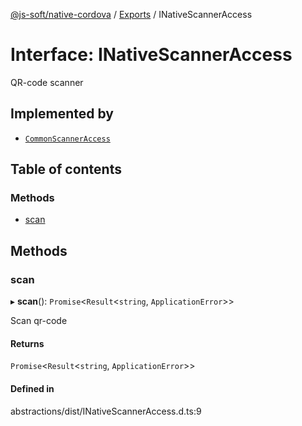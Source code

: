[@js-soft/native-cordova](../README.md) / [Exports](../modules.md) / INativeScannerAccess

# Interface: INativeScannerAccess

QR-code scanner

## Implemented by

-   [`CommonScannerAccess`](../classes/CommonScannerAccess.md)

## Table of contents

### Methods

-   [scan](INativeScannerAccess.md#scan)

## Methods

### scan

▸ **scan**(): `Promise`<`Result`<`string`, `ApplicationError`\>\>

Scan qr-code

#### Returns

`Promise`<`Result`<`string`, `ApplicationError`\>\>

#### Defined in

abstractions/dist/INativeScannerAccess.d.ts:9
